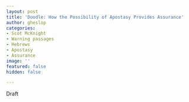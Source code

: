 ```yaml
---
layout: post
title: 'Doodle: How the Possibility of Apostasy Provides Assurance'
author: gheslop
categories:
- Scot McKnight
- Warning passages
- Hebrews
- Apostasy
- Assurance
image: ''
featured: false
hidden: false

---
```

Draft